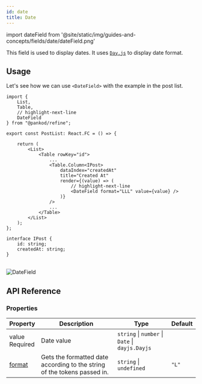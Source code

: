 ```yaml
---
id: date
title: Date
---
```


import dateField from '@site/static/img/guides-and-concepts/fields/date/dateField.png'

This field is used to display dates. It uses [`Day.js`](https://day.js.org/docs/en/display/format) to display date format.

## Usage

Let's see how we can use `<DateField>` with the example in the post list.

```tsx
import { 
    List,
    Table,
    // highlight-next-line
    DateField 
} from "@pankod/refine";

export const PostList: React.FC = () => {

    return (
        <List>
            <Table rowKey="id">
                ...
                <Table.Column<IPost>
                    dataIndex="createdAt"
                    title="Created At"
                    render={(value) => (
                        // highlight-next-line
                        <DateField format="LLL" value={value} />
                    )}
                />
                ...
            </Table>
        </List>
    );
};

interface IPost {   
    id: string;    
    createdAt: string;
}
```

<br/>
<div class="img-container">
    <div class="window">
        <div class="control red"></div>
        <div class="control orange"></div>
        <div class="control green"></div>
    </div>
    <img src={dateField} alt="DateField" />
</div>

## API Reference

### Properties

| Property                                                                                         | Description                                                              | Type                                            | Default |
| ------------------------------------------------------------------------------------------------ | ------------------------------------------------------------------------ | ----------------------------------------------- | ------- |
| <div className="required-block"><div>value</div> <div className=" required">Required</div></div> | Date value                                                               | `string` \| `number` \| `Date` \| `dayjs.Dayjs` |         |
| [format](https://day.js.org/docs/en/display/format)                                              | Gets the formatted date according to the string of the tokens passed in. | `string` \| `undefined`                         | `"L"`   |
